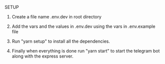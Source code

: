 SETUP

1. Create a file name .env.dev in root directory

2. Add the vars and the values in .env.dev using the vars in .env.example file

3. Run "yarn setup" to install all the dependencies.

4. Finally when everything is done run "yarn start" to start the telegram bot along with the express server.
